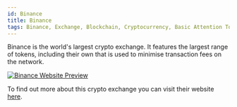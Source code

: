 ```yaml
---
id: Binance
title: Binance
tags: Binance, Exchange, Blockchain, Cryptocurrency, Basic Attention Token, BAT, Ethereum, ETH, Cardano, ADA, Crypto
---
```


Binance is the world's largest crypto exchange. It features the largest range of tokens, including their own that is used to minimise transaction fees on the network.

[<img alt="Binance Website Preview" src="/img/Binance.png" />](https://www.binance.com)

To find out more about this crypto exchange you can visit their website [here](https://www.binance.com).